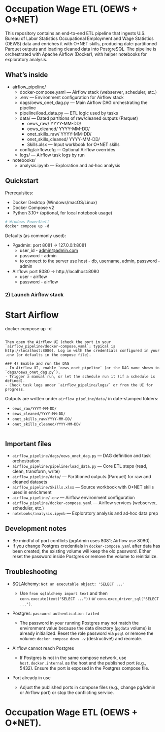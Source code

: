 # Occupation Wage ETL (OEWS + O*NET)

This repository contains an end-to-end ETL pipeline that ingests U.S. Bureau of Labor Statistics Occupational Employment and Wage Statistics (OEWS) data and enriches it with O*NET skills, producing date-partitioned Parquet outputs and loading cleaned data into PostgreSQL. The pipeline is orchestrated with Apache Airflow (Docker), with helper notebooks for exploratory analysis.

## What’s inside

- airflow_pipeline/
  - docker-compose.yaml — Airflow stack (webserver, scheduler, etc.)
  - .env — Environment configuration for Airflow stack
  - dags/oews_onet_dag.py — Main Airflow DAG orchestrating the pipeline
  - pipeline/load_data.py — ETL logic used by tasks
  - data/ — Dated partitions of raw/cleaned outputs (Parquet)
    - oews_raw/ YYYY-MM-DD/
    - oews_cleaned/ YYYY-MM-DD/
    - onet_skills_raw/ YYYY-MM-DD/
    - onet_skills_cleaned/ YYYY-MM-DD/
    - Skills.xlsx — Input workbook for O*NET skills
  - config/airflow.cfg — Optional Airflow overrides
  - logs/ — Airflow task logs by run
- notebooks/
  - analysis.ipynb — Exploration and ad‑hoc analysis


## Quickstart

Prerequisites:
- Docker Desktop (Windows/macOS/Linux)
- Docker Compose v2
- Python 3.10+ (optional, for local notebook usage)

```powershell
# Windows PowerShell
docker compose up -d
```

Defaults (as commonly used):
- Pgadmin: port 8081 → 127.0.0.1:8081
    - user_id - admin@admin.com
    - password - admin
    - to connect to the server
        use host - db, username, admin, password - admin
- Airflow: port 8080 → http://localhost:8080
    - user - airflow
    - password - airflow

### 2) Launch Airflow stack

# Start Airflow
docker compose up -d
```

Then open the Airflow UI (check the port in your `airflow_pipeline/docker-compose.yaml`; typical is http://localhost:8080). Log in with the credentials configured in your .env (or defaults in the compose file).

### 4) Enable and run the DAG
- In Airflow UI, enable `oews_onet_pipeline` (or the DAG name shown in `dags/oews_onet_dag.py`).
- Trigger a manual run, or let the schedule run it (if a schedule is defined).
- Check task logs under `airflow_pipeline/logs/` or from the UI for progress.
```

Outputs are written under `airflow_pipeline/data/` in date-stamped folders:
- `oews_raw/YYYY-MM-DD/`
- `oews_cleaned/YYYY-MM-DD/`
- `onet_skills_raw/YYYY-MM-DD/`
- `onet_skills_cleaned/YYYY-MM-DD/`

```

```

## Important files
- `airflow_pipeline/dags/oews_onet_dag.py` — DAG definition and task orchestration
- `airflow_pipeline/pipeline/load_data.py` — Core ETL steps (read, clean, transform, write)
- `airflow_pipeline/data/` — Partitioned outputs (Parquet) for raw and cleaned datasets
- `airflow_pipeline/Skills.xlsx` — Source workbook with O*NET skills used in enrichment
- `airflow_pipeline/.env` — Airflow environment configuration
- `airflow_pipeline/docker-compose.yaml` — Airflow services (webserver, scheduler, etc.)
- `notebooks/analysis.ipynb` — Exploratory analysis and ad‑hoc data prep

## Development notes
- Be mindful of port conflicts (pgAdmin uses 8081; Airflow use 8080).
- If you change Postgres credentials in `docker-compose.yaml` after data has been created, the existing volume will keep the old password. Either reset the password inside Postgres or remove the volume to reinitialize.

## Troubleshooting

- SQLAlchemy: `Not an executable object: 'SELECT ...'`
  - Use `from sqlalchemy import text` and then `conn.execute(text("SELECT ..."))` or `conn.exec_driver_sql("SELECT ...")`.

- Postgres: `password authentication failed`
  - The password in your running Postgres may not match the environment value because the data directory (`pgdata` volume) is already initialized. Reset the role password via `psql` or remove the volume: `docker compose down -v` (destructive!) and recreate.

- Airflow cannot reach Postgres
  - If Postgres is not in the same compose network, use `host.docker.internal` as the host and the published port (e.g., 5432). Ensure the port is exposed in the Postgres compose file.

- Port already in use
  - Adjust the published ports in compose files (e.g., change pgAdmin or Airflow port) or stop the conflicting service.
# Occupation Wage ETL (OEWS + O*NET).
